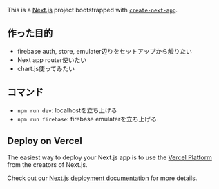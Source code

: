 This is a [Next.js](https://nextjs.org/) project bootstrapped with [`create-next-app`](https://github.com/vercel/next.js/tree/canary/packages/create-next-app).

## 作った目的
* firebase auth, store, emulater辺りをセットアップから触りたい
* Next app router使いたい
* chart.js使ってみたい

## コマンド
* `npm run dev`: localhostを立ち上げる
* `npm run firebase`: firebase emulaterを立ち上げる

## Deploy on Vercel

The easiest way to deploy your Next.js app is to use the [Vercel Platform](https://vercel.com/new?utm_medium=default-template&filter=next.js&utm_source=create-next-app&utm_campaign=create-next-app-readme) from the creators of Next.js.

Check out our [Next.js deployment documentation](https://nextjs.org/docs/deployment) for more details.
